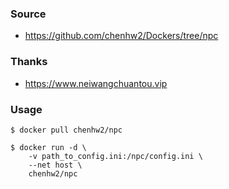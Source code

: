 ### Source
- https://github.com/chenhw2/Dockers/tree/npc
  
### Thanks
- https://www.neiwangchuantou.vip

### Usage
```
$ docker pull chenhw2/npc

$ docker run -d \
    -v path_to_config.ini:/npc/config.ini \
    --net host \
    chenhw2/npc
```

